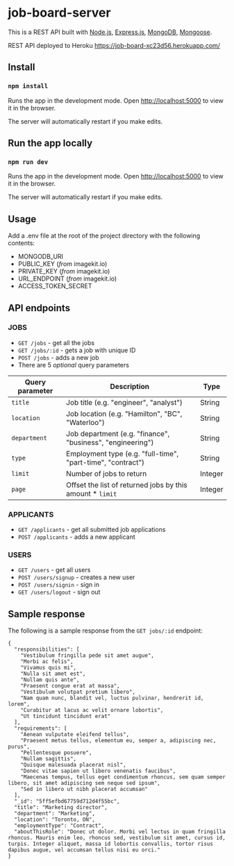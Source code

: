 # job-board-server 
This is a REST API built with [Node.js](https://nodejs.org/), [Express.js](https://expressjs.com/), [MongoDB](https://www.mongodb.com/), [Mongoose](https://mongoosejs.com/).

REST API deployed to Heroku https://job-board-xc23d56.herokuapp.com/


## Install
### `npm install`
Runs the app in the development mode.
Open [http://localhost:5000](http://localhost:5000) to view it in the browser.

The server will automatically restart if you make edits.

## Run the app locally
### `npm run dev`
Runs the app in the development mode.
Open [http://localhost:5000](http://localhost:5000) to view it in the browser.

The server will automatically restart if you make edits.

## Usage
Add a .env file at the root of the project directory with the following contents:
 - MONGODB_URI 
 - PUBLIC_KEY (*from* imagekit.io)
 - PRIVATE_KEY (*from* imagekit.io)
 - URL_ENDPOINT (*from* imagekit.io) 
 - ACCESS_TOKEN_SECRET


## API endpoints
### JOBS

 - `GET /jobs` - get all the jobs
 - `GET /jobs/:id` - gets a job with unique ID
 - `POST /jobs` - adds a new job
 - There are 5 *optional* query parameters

| Query parameter  	|  Description 	|   Type	|
|---	|---	|---	|
| `title`  	| Job title (e.g. "engineer", "analyst")  	| String 	|
| `location`  	| Job location (e.g. "Hamilton", "BC", "Waterloo")  	| String 	|
| `department`  	|  Job department (e.g. "finance", "business", "engineering") 	| String 	|
| `type`  	|   Employment type (e.g. "full-time", "part-time", "contract")	| String 	|
| `limit`  	|  Number of jobs to return 	| Integer  	|
| `page`  	|  Offset the list of returned jobs by this amount * `limit` 	| Integer  	|

### APPLICANTS

 - `GET /applicants` - get all submitted job applications
 - `POST /applicants` - adds a new applicant

### USERS

 - `GET /users` - get all users
 - `POST /users/signup` - creates a new user
 - `POST /users/signin` - sign in 
 - `GET /users/logout` - sign out

## Sample response
The following is a sample response from the `GET jobs/:id` endpoint:
```
{
  "responsibilities": [
    "Vestibulum fringilla pede sit amet augue",
    "Morbi ac felis",
    "Vivamus quis mi",
    "Nulla sit amet est",
    "Nullam quis ante",
    "Praesent congue erat at massa",
    "Vestibulum volutpat pretium libero",
    "Nam quam nunc, blandit vel, luctus pulvinar, hendrerit id, lorem",
    "Curabitur at lacus ac velit ornare lobortis",
    "Ut tincidunt tincidunt erat"
  ],
  "requirements": [
    "Aenean vulputate eleifend tellus",
    "Praesent metus tellus, elementum eu, semper a, adipiscing nec, purus",
    "Pellentesque posuere",
    "Nullam sagittis",
    "Quisque malesuada placerat nisl",
    "Donec vitae sapien ut libero venenatis faucibus",
    "Maecenas tempus, tellus eget condimentum rhoncus, sem quam semper libero, sit amet adipiscing sem neque sed ipsum",
    "Sed in libero ut nibh placerat accumsan"
  ],
  "_id": "5ff5efbd67759d712d4f55bc",
  "title": "Marketing director",
  "department": "Marketing",
  "location": "Toronto, ON",
  "employmentType": "Contract",
  "aboutThisRole": "Donec ut dolor. Morbi vel lectus in quam fringilla rhoncus. Mauris enim leo, rhoncus sed, vestibulum sit amet, cursus id, turpis. Integer aliquet, massa id lobortis convallis, tortor risus dapibus augue, vel accumsan tellus nisi eu orci."
}
```
